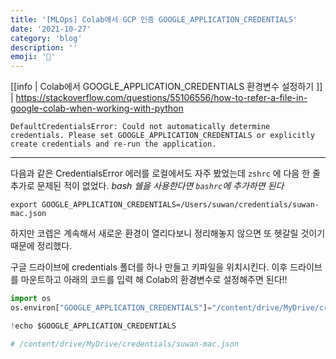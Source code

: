```yaml
---
title: '[MLOps] Colab에서 GCP 인증 GOOGLE_APPLICATION_CREDENTIALS'
date: '2021-10-27'
category: 'blog'
description: ''
emoji: '🔑'
---
```


[[info | Colab에서 GOOGLE_APPLICATION_CREDENTIALS 환경변수 설정하기 ]]
| https://stackoverflow.com/questions/55106556/how-to-refer-a-file-in-google-colab-when-working-with-python



```
DefaultCredentialsError: Could not automatically determine credentials. Please set GOOGLE_APPLICATION_CREDENTIALS or explicitly create credentials and re-run the application. 
```

---

다음과 같은 CredentialsError 에러를 로컬에서도 자주 봤었는데 `zshrc` 에 다음 한 줄 추가로 문제된 적이 없었다. *bash 쉘을 사용한다면 `bashrc`에 추가하면 된다*

```
export GOOGLE_APPLICATION_CREDENTIALS=/Users/suwan/credentials/suwan-mac.json
```

하지만 코렙은 계속해서 새로운 환경이 열리다보니 정리해놓지 않으면 또 헷갈릴 것이기 때문에 정리했다.



구글 드라이브에 credentials 폴더를 하나 만들고 키파일을 위치시킨다. 이후 드라이브를 마운트하고 아래의 코드를 입력 해 Colab의 환경변수로 설정해주면 된다!!

```python
import os
os.environ["GOOGLE_APPLICATION_CREDENTIALS"]="/content/drive/MyDrive/credentials/suwan-mac.json"

!echo $GOOGLE_APPLICATION_CREDENTIALS

# /content/drive/MyDrive/credentials/suwan-mac.json
```

